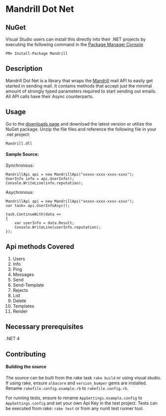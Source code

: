 # Mandrill Dot Net

## NuGet

Visual Studio users can install this directly into their .NET projects by executing the following command in the [Package Manager Console](http://docs.nuget.org/docs/start-here/using-the-package-manager-console)

    PM> Install-Package Mandrill

## Description

Mandrill Dot Net is a library that wraps the [Mandrill](http://mandrill.com/) mail API to easily get started in sending mail. It contains methods that
accept just the minimal amount of strongly typed parameters required to start sending out emails. All API calls have their Async counterparts.

## Usage

Go to the [downloads page](https://github.com/shawnmclean/Mandrill-dotnet/downloads) and download the latest version or utilize the NuGet package.
Unzip the file files and reference the following file in your .net project:

	Mandrill.dll

#### Sample Source:

Synchronous:

    MandrillApi api = new MandrillApi("xxxxx-xxxx-xxxx-xxxx");
    UserInfo info = api.UserInfo();
    Console.WriteLine(info.reputation);

Asychronous:

    MandrillApi api = new MandrillApi("xxxxx-xxxx-xxxx-xxxx");
    var task= api.UserInfoAsyc();

    task.ContinueWith(data =>
    {
        var userInfo = data.Result;
        Console.WriteLine(userInfo.reputation);
    });

## Api methods Covered

 1. Users
   1. Info
   2. Ping
 2. Messages
   1. Send
   2. Send-Template
 3. Rejects
   1. List
   2. Delete
 4. Templates
   1. Render
	
## Necessary prerequisites

.NET 4

## Contributing

#### Building the source

The source can be built from the rake task `rake build` or using visual studio. If using rake, ensure `albacore`
and `version_bumper` gems are installed. Rename `rakefile.config.example.rb` to `rakefile.config.rb`. 

For running tests, ensure to rename `AppSettings.example.config` to `AppSettings.config` and 
set your own Api Key in the test project. Tests can be executed from rake: `rake test` or from any nunit test runner
tool.